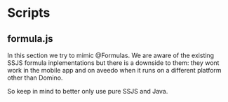 # Scripts

## formula.js

In this section we try to mimic @Formulas. We are aware of the existing SSJS formula inplementations but there is a downside to them: they wont work in the mobile app and on aveedo when it runs on a different platform other than Domino.

So keep in mind to better only use pure SSJS and Java.